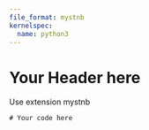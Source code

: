 ```yaml
---
file_format: mystnb
kernelspec:
  name: python3
---
```

# Your Header here

Use extension mystnb
```{code-cell} ipython3
# Your code here
```